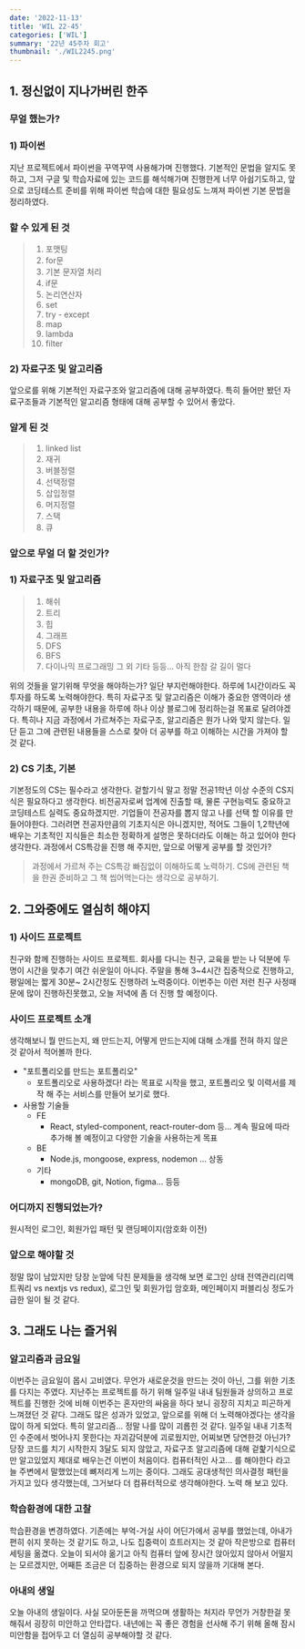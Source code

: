 ```yaml
---
date: '2022-11-13'
title: 'WIL 22-45'
categories: ['WIL']
summary: '22년 45주차 회고'
thumbnail: './WIL2245.png'
---
```


## 1. 정신없이 지나가버린 한주

### 무얼 했는가?

### 1) 파이썬

지난 프로젝트에서 파이썬을 꾸역꾸역 사용해가며 진행했다. 기본적인 문법을 알지도 못하고, 그저 구글 및 학습자료에 있는 코드를 해석해가며 진행한게 너무 아쉽기도하고, 앞으로 코딩테스트 준비를 위해 파이썬 학습에 대한 필요성도 느껴져 파이썬 기본 문법을 정리하였다.

### 할 수 있게 된 것

> 1. 포맷팅
> 2. for문
> 3. 기본 문자열 처리
> 4. if문
> 5. 논리연산자
> 6. set
> 7. try - except
> 8. map
> 9. lambda
> 10. filter

### 2) 자료구조 및 알고리즘

앞으로를 위해 기본적인 자료구조와 알고리즘에 대해 공부하였다. 특히 들어만 봤던 자료구조들과 기본적인 알고리즘 형태에 대해 공부할 수 있어서 좋았다.

### 알게 된 것

> 1. linked list
> 2. 재귀
> 3. 버블정렬
> 4. 선택정렬
> 5. 삽입정렬
> 6. 머지정렬
> 7. 스택
> 8. 큐

### 앞으로 무얼 더 할 것인가?

### 1) 자료구조 및 알고리즘

> 1. 해쉬
> 2. 트리
> 3. 힙
> 4. 그래프
> 5. DFS
> 6. BFS
> 7. 다이나믹 프로그래밍
>    그 외 기타 등등... 아직 한참 갈 길이 멀다

위의 것들을 알기위해 무엇을 해야하는가?
일단 부지런해야한다. 하루에 1시간이라도 꼭 투자를 하도록 노력해야한다.
특히 자료구조 및 알고리즘은 이해가 중요한 영역이라 생각하기 때문에, 공부한 내용을 하루에 하나 이상 블로그에 정리하는걸 목표로 달려야겠다.
특히나 지금 과정에서 가르쳐주는 자료구조, 알고리즘은 뭔가 나와 맞지 않는다. 일단 듣고 그에 관련된 내용들을 스스로 찾아 더 공부를 하고 이해하는 시간을 가져야 할 것 같다.

### 2) CS 기초, 기본

기본정도의 CS는 필수라고 생각한다. 겉할기식 말고 정말 전공1학년 이상 수준의 CS지식은 필요하다고 생각한다.
비전공자로써 업계에 진출할 때, 물론 구현능력도 중요하고 코딩테스트 실력도 중요하겠지만. 기업들이 전공자를 뽑지 않고 나를 선택 할 이유를 만들어야한다.
그러려면 전공자만큼의 기초지식은 아니겠지만, 적어도 그들이 1,2학년에 배우는 기초적인 지식들은 최소한 정확하게 설명은 못하더라도 이해는 하고 있어야 한다 생각한다.
과정에서 CS특강을 진행 해 주지만, 앞으로 어떻게 공부를 할 것인가?

> 과정에서 가르쳐 주는 CS특강 빠짐없이 이해하도록 노력하기.
> CS에 관련된 책을 한권 준비하고 그 책 씹어먹는다는 생각으로 공부하기.

## 2. 그와중에도 열심히 해야지

### 1) 사이드 프로젝트

친구와 함께 진행하는 사이드 프로젝트. 회사를 다니는 친구, 교육을 받는 나 덕분에 두명이 시간을 맞추기 여간 쉬운일이 아니다.
주말을 통해 3~4시간 집중적으로 진행하고, 평일에는 짧게 30분~ 2시간정도 진행하려 노력중이다.
이번주는 이런 저런 친구 사정때문에 많이 진행하진못했고, 오늘 저녁에 좀 더 진행 할 예정이다.

### 사이드 프로젝트 소개

생각해보니 뭘 만드는지, 왜 만드는지, 어떻게 만드는지에 대해 소개를 전혀 하지 않은 것 같아서 적어볼까 한다.

- "포트폴리오를 만드는 포트폴리오"
  - 포트폴리오로 사용하겠다! 라는 목표로 시작을 했고, 포트폴리오 및 이력서를 제작 해 주는 서비스를 만들어 보기로 했다.
- 사용할 기술들
  - FE
    - React, styled-component, react-router-dom 등... 계속 필요에 따라 추가해 볼 예정이고 다양한 기술을 사용하는게 목표
  - BE
    - Node.js, mongoose, express, nodemon ... 상동
  - 기타
    - mongoDB, git, Notion, figma... 등등

### 어디까지 진행되었는가?

원시적인 로그인, 회원가입 패턴 및 랜딩페이지(암호화 이전)

### 앞으로 해야할 것

정말 많이 남았지만 당장 눈앞에 닥친 문제들을 생각해 보면
로그인 상태 전역관리(리액트쿼리 vs nextjs vs redux), 로그인 및 회원가입 암호화, 메인페이지 퍼블리싱 정도가 급한 일이 될 것 같다.

## 3. 그래도 나는 즐거워

### 알고리즘과 금요일

이번주는 금요일이 몹시 고비였다. 무언가 새로운것을 만드는 것이 아닌, 그를 위한 기초를 다지는 주였다. 지난주는 프로젝트를 하기 위해 일주일 내내 팀원들과 상의하고 프로젝트를 진행한 것에 비해 이번주는 혼자만의 싸움을 하다 보니 굉장히 지치고 피곤하게 느껴졌던 것 같다.
그래도 많은 성과가 있었고, 앞으로를 위해 더 노력해야겠다는 생각을 많이 하게 되었다.
특히 알고리즘... 정말 나를 많이 괴롭힌 것 같다. 일주일 내내 기초적인 수준에서 벗어나지 못한다는 자괴감덕분에 괴로웠지만, 어찌보면 당연한것 아닌가?
당장 코드를 치기 시작한지 3달도 되지 않았고, 자료구조 알고리즘에 대해 겉핥기식으로만 알고있었지 제대로 배우는건 이번이 처음이다.
컴퓨터적인 사고... 를 해야한다 라고 늘 주변에서 말했었는데 뼈저리게 느끼는 중이다. 그래도 공대생적인 의사결정 패턴을 가지고 있다 생각했는데, 그거보다 더 컴퓨터적으로 생각해야한다. 노력 해 보고 있다.

### 학습환경에 대한 고찰

학습환경을 변경하였다.
기존에는 부억-거실 사이 어딘가에서 공부를 했었는데, 아내가 편히 쉬지 못하는 것 같기도 하고, 나도 집중력이 흐트러지는 것 같아 작은방으로 컴퓨터 세팅을 옮겼다.
오늘이 되서야 옮기고 아직 컴퓨터 앞에 장시간 앉아있지 않아서 어떨지는 모르겠지만, 어째튼 조금은 더 집중하는 환경으로 되지 않을까 기대해 본다.

### 아내의 생일

오늘 아내의 생일이다. 사실 모아둔돈을 까먹으며 생활하는 처지라 무언가 거창한걸 못해줘서 굉장히 미안하고 안타깝다.
내년에는 꼭 좋은 경험을 선사해 주기 위해 올해 잠시 미안함을 접어두고 더 열심히 공부해야할 것 같다.
